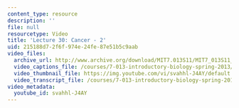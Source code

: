 ```yaml
---
content_type: resource
description: ''
file: null
resourcetype: Video
title: 'Lecture 30: Cancer - 2'
uid: 215188d7-2f6f-974e-24fe-87e51b5c9aab
video_files:
  archive_url: http://www.archive.org/download/MIT7.013S11/MIT7_013S11_lec30_300k.mp4
  video_captions_file: /courses/7-013-introductory-biology-spring-2013/57338f2ca68d5a8588b3271412874874_svahhl-J4AY.vtt
  video_thumbnail_file: https://img.youtube.com/vi/svahhl-J4AY/default.jpg
  video_transcript_file: /courses/7-013-introductory-biology-spring-2013/56f5f2efad4923152ee73ed2ddb8d6c2_svahhl-J4AY.pdf
video_metadata:
  youtube_id: svahhl-J4AY
---
```

